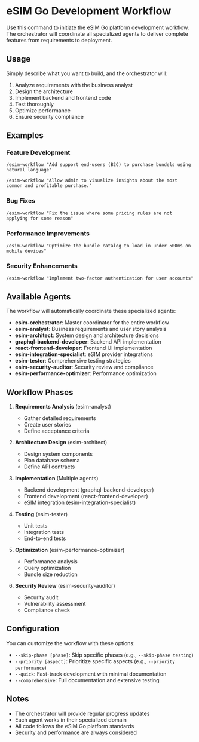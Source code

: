 # eSIM Go Development Workflow

Use this command to initiate the eSIM Go platform development workflow. The orchestrator will coordinate all specialized agents to deliver complete features from requirements to deployment.

## Usage

Simply describe what you want to build, and the orchestrator will:
1. Analyze requirements with the business analyst
2. Design the architecture
3. Implement backend and frontend code
4. Test thoroughly
5. Optimize performance
6. Ensure security compliance

## Examples

### Feature Development
```
/esim-workflow "Add support end-users (B2C) to purchase bundels using natural language"
```

```
/esim-workflow "Allow admin to visualize insights about the most common and profitable purchase."
```

### Bug Fixes
```
/esim-workflow "Fix the issue where some pricing rules are not applying for some reason"
```

### Performance Improvements
```
/esim-workflow "Optimize the bundle catalog to load in under 500ms on mobile devices"
```

### Security Enhancements
```
/esim-workflow "Implement two-factor authentication for user accounts"
```

## Available Agents

The workflow will automatically coordinate these specialized agents:

- **esim-orchestrator**: Master coordinator for the entire workflow
- **esim-analyst**: Business requirements and user story analysis
- **esim-architect**: System design and architecture decisions
- **graphql-backend-developer**: Backend API implementation
- **react-frontend-developer**: Frontend UI implementation
- **esim-integration-specialist**: eSIM provider integrations
- **esim-tester**: Comprehensive testing strategies
- **esim-security-auditor**: Security review and compliance
- **esim-performance-optimizer**: Performance optimization

## Workflow Phases

1. **Requirements Analysis** (esim-analyst)
   - Gather detailed requirements
   - Create user stories
   - Define acceptance criteria

2. **Architecture Design** (esim-architect)
   - Design system components
   - Plan database schema
   - Define API contracts

3. **Implementation** (Multiple agents)
   - Backend development (graphql-backend-developer)
   - Frontend development (react-frontend-developer)
   - eSIM integration (esim-integration-specialist)

4. **Testing** (esim-tester)
   - Unit tests
   - Integration tests
   - End-to-end tests

5. **Optimization** (esim-performance-optimizer)
   - Performance analysis
   - Query optimization
   - Bundle size reduction

6. **Security Review** (esim-security-auditor)
   - Security audit
   - Vulnerability assessment
   - Compliance check

## Configuration

You can customize the workflow with these options:

- `--skip-phase [phase]`: Skip specific phases (e.g., `--skip-phase testing`)
- `--priority [aspect]`: Prioritize specific aspects (e.g., `--priority performance`)
- `--quick`: Fast-track development with minimal documentation
- `--comprehensive`: Full documentation and extensive testing

## Notes

- The orchestrator will provide regular progress updates
- Each agent works in their specialized domain
- All code follows the eSIM Go platform standards
- Security and performance are always considered
